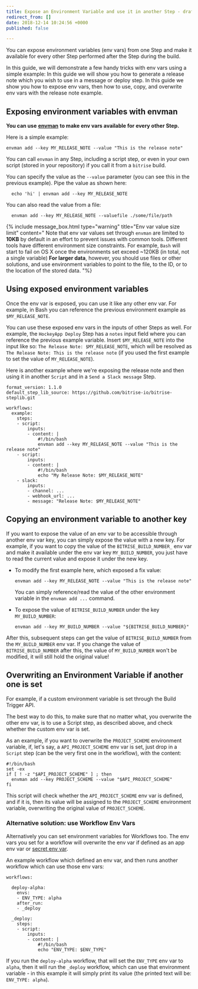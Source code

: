 ```yaml
---
title: Expose an Environment Variable and use it in another Step - draft
redirect_from: []
date: 2018-12-14 10:24:56 +0000
published: false

---
```

You can expose environment variables (env vars) from one Step and make it available for every other Step performed after the Step during the build. 

In this guide, we will demonstrate a few handy tricks with env vars using a simple example: In this guide we will show you how to generate a release note which you wish to use in a message or deploy step. In this guide we show you how to expose env vars, then how to use, copy, and overwrite env vars with the release note example.

## Exposing environment variables with envman

**You can use** [**envman**](https://github.com/bitrise-io/envman/) **to make env vars available for every other Step.**

Here is a simple example:

    envman add --key MY_RELEASE_NOTE --value "This is the release note"

You can call `envman` in any Step, including a script step, or even in your own script (stored in your repository) if you call it from a `bitrise` build.

You can specify the value as the `--value` parameter (you can see this in the previous example). Pipe the value as shown here:

      echo 'hi' | envman add --key MY_RELEASE_NOTE

You can also read the value from a file:

      envman add --key MY_RELEASE_NOTE --valuefile ./some/file/path

{% include message_box.html type="warning" title="Env var value size limit" content=" Note that env var values set through `envman` are limited to **10KB** by default in an effort to prevent issues with common tools. Different tools have different environment size constraints. For example, `Bash` will start to fail on OS X once the environments set exceed \~120KB (in total, not a single variable) **For larger data**, however, you should use files or other solutions, and use environment variables to point to the file, to the ID, or to the location of the stored data. "%}

## Using exposed environment variables

Once the env var is exposed, you can use it like any other env var. For example, in Bash you can reference the previous environment example as `$MY_RELEASE_NOTE`.

You can use these exposed env vars in the inputs of other Steps as well. For example, the `HockeyApp Deploy` Step has a `notes` input field where you can reference the previous example variable. Insert `$MY_RELEASE_NOTE` into the input like so: `The Release Note: $MY_RELEASE_NOTE`, which will be resolved as `The Release Note: This is the release note` (if you used the first example to set the value of `MY_RELEASE_NOTE`).

Here is another example where we're exposing the release note and then using it in another `Script` and in a `Send a Slack message` Step.

    format_version: 1.1.0
    default_step_lib_source: https://github.com/bitrise-io/bitrise-steplib.git
    
    workflows:
      example:
        steps:
        - script:
            inputs:
            - content: |
                #!/bin/bash
                envman add --key MY_RELEASE_NOTE --value "This is the release note"
        - script:
            inputs:
            - content: |
                #!/bin/bash
                echo "My Release Note: $MY_RELEASE_NOTE"
        - slack:
            inputs:
            - channel: ...
            - webhook_url: ...
            - message: "Release Note: $MY_RELEASE_NOTE"

## Copying an environment variable to another key

If you want to expose the value of an env var to be accessible through another env var key, you can simply expose the value with a new key. For example, if you want to copy the value of the `BITRISE_BUILD_NUMBER_` env var and make it available under the env var key `MY_BUILD_NUMBER`, you just have to read the current value and expose it under the new key.

* To modify the first example here, which exposed a fix value:

      envman add --key MY_RELEASE_NOTE --value "This is the release note"

  You can simply reference/read the value of the other environment variable in the `envman add ...` command.
* To expose the value of `BITRISE_BUILD_NUMBER` under the key `MY_BUILD_NUMBER`:

      envman add --key MY_BUILD_NUMBER --value "${BITRISE_BUILD_NUMBER}"

After this, subsequent steps can get the value of `BITRISE_BUILD_NUMBER` from the `MY_BUILD_NUMBER` env var. If you change the value of `BITRISE_BUILD_NUMBER` after this, the value of `MY_BUILD_NUMBER` won't be modified, it will still hold the original value!

## Overwriting an Environment Variable if another one is set

For example, if a custom environment variable is set through the Build Trigger API.

The best way to do this, to make sure that no matter what, you overwrite the other env var, is to use a Script step, as described above, and check whether the custom env var is set.

As an example, if you want to overwrite the `PROJECT_SCHEME` environment variable, if, let's say, a `API_PROJECT_SCHEME` env var is set, just drop in a `Script` step (can be the very first one in the workflow), with the content:

    #!/bin/bash
    set -ex
    if [ ! -z "$API_PROJECT_SCHEME" ] ; then
      envman add --key PROJECT_SCHEME --value "$API_PROJECT_SCHEME"
    fi

This script will check whether the `API_PROJECT_SCHEME` env var is defined, and if it is, then its value will be assigned to the `PROJECT_SCHEME` environment variable, overwriting the original value of `PROJECT_SCHEME`.

### Alternative solution: use Workflow Env Vars

Alternatively you can set environment variables for Workflows too. The env vars you set for a workflow will overwrite the env var if defined as an app env var or [secret env var](/builds/env-vars-secret-env-vars/#about-secrets/).

An example workflow which defined an env var, and then runs another workflow which can use those env vars:

    workflows:
    
      deploy-alpha:
        envs:
        - ENV_TYPE: alpha
        after_run:
        - _deploy
    
      _deploy:
        steps:
        - script:
            inputs:
            - content: |
                #!/bin/bash
                echo "ENV_TYPE: $ENV_TYPE"

If you run the `deploy-alpha` workflow, that will set the `ENV_TYPE` env var to `alpha`, then it will run the `_deploy` workflow, which can use that environment variable - in this example it will simply print its value (the printed text will be: `ENV_TYPE: alpha`).